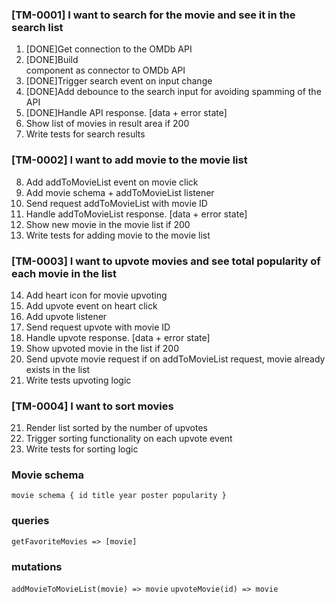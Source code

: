 ### [TM-0001] I want to search for the movie and see it in the search list

1. [DONE]Get connection to the OMDb API
2. [DONE]Build <Search/> component as connector to OMDb API
3. [DONE]Trigger search event on input change
4. [DONE]Add debounce to the search input for avoiding spamming of the API
5. [DONE]Handle API response. [data + error state]
6. Show list of movies in result area if 200
7. Write tests for search results

### [TM-0002] I want to add movie to the movie list

8. Add addToMovieList event on movie click
9. Add movie schema + addToMovieList listener
10. Send request addToMovieList with movie ID
11. Handle addToMovieList response. [data + error state]
12. Show new movie in the movie list if 200
13. Write tests for adding movie to the movie list

### [TM-0003] I want to upvote movies and see total popularity of each movie in the list

14. Add heart icon for movie upvoting
15. Add upvote event on heart click
16. Add upvote listener
17. Send request upvote with movie ID
18. Handle upvote response. [data + error state]
19. Show upvoted movie in the list if 200
20. Send upvote movie request if on addToMovieList request, movie already exists in the list
21. Write tests upvoting logic

### [TM-0004] I want to sort movies

21. Render list sorted by the number of upvotes
22. Trigger sorting functionality on each upvote event
23. Write tests for sorting logic

### Movie schema

`movie schema {
  id
  title
  year
  poster
  popularity
}`

### queries

`getFavoriteMovies => [movie]`

### mutations

`addMovieToMovieList(movie) => movie`
`upvoteMovie(id) => movie`
